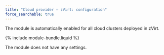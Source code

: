 ```yaml
---
title: "Cloud provider — zVirt: configuration"
force_searchable: true
---
```


The module is automatically enabled for all cloud clusters deployed in zVirt.

{% include module-bundle.liquid %}

The module does not have any settings.
